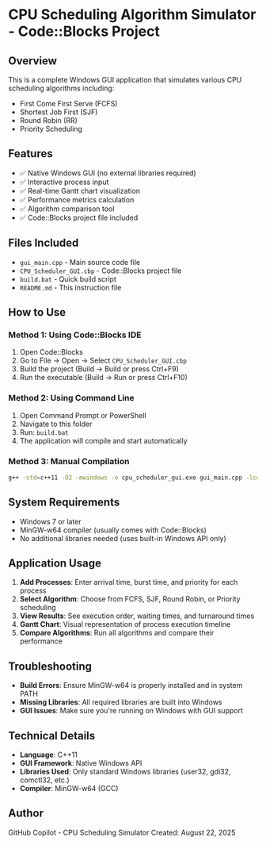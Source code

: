 # CPU Scheduling Algorithm Simulator - Code::Blocks Project

## Overview
This is a complete Windows GUI application that simulates various CPU scheduling algorithms including:
- First Come First Serve (FCFS)
- Shortest Job First (SJF)
- Round Robin (RR)
- Priority Scheduling

## Features
- ✅ Native Windows GUI (no external libraries required)
- ✅ Interactive process input
- ✅ Real-time Gantt chart visualization
- ✅ Performance metrics calculation
- ✅ Algorithm comparison tool
- ✅ Code::Blocks project file included

## Files Included
- `gui_main.cpp` - Main source code file
- `CPU_Scheduler_GUI.cbp` - Code::Blocks project file
- `build.bat` - Quick build script
- `README.md` - This instruction file

## How to Use

### Method 1: Using Code::Blocks IDE
1. Open Code::Blocks
2. Go to File → Open → Select `CPU_Scheduler_GUI.cbp`
3. Build the project (Build → Build or press Ctrl+F9)
4. Run the executable (Build → Run or press Ctrl+F10)

### Method 2: Using Command Line
1. Open Command Prompt or PowerShell
2. Navigate to this folder
3. Run: `build.bat`
4. The application will compile and start automatically

### Method 3: Manual Compilation
```bash
g++ -std=c++11 -O2 -mwindows -o cpu_scheduler_gui.exe gui_main.cpp -lcomctl32 -lgdi32 -luser32 -lgdiplus -lkernel32 -lshell32 -lcomdlg32 -ladvapi32
```

## System Requirements
- Windows 7 or later
- MinGW-w64 compiler (usually comes with Code::Blocks)
- No additional libraries needed (uses built-in Windows API only)

## Application Usage
1. **Add Processes**: Enter arrival time, burst time, and priority for each process
2. **Select Algorithm**: Choose from FCFS, SJF, Round Robin, or Priority scheduling
3. **View Results**: See execution order, waiting times, and turnaround times
4. **Gantt Chart**: Visual representation of process execution timeline
5. **Compare Algorithms**: Run all algorithms and compare their performance

## Troubleshooting
- **Build Errors**: Ensure MinGW-w64 is properly installed and in system PATH
- **Missing Libraries**: All required libraries are built into Windows
- **GUI Issues**: Make sure you're running on Windows with GUI support

## Technical Details
- **Language**: C++11
- **GUI Framework**: Native Windows API
- **Libraries Used**: Only standard Windows libraries (user32, gdi32, comctl32, etc.)
- **Compiler**: MinGW-w64 (GCC)

## Author
GitHub Copilot - CPU Scheduling Simulator
Created: August 22, 2025
